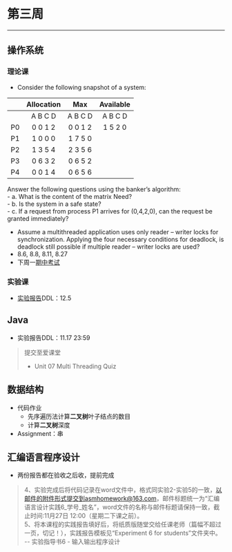 # 第三周  
---
## 操作系统  
### 理论课  
- Consider the following snapshot of a system:  
  
| |Allocation|Max|Available|
|:------:|:------:|:------:|:------:|
| |A B C D|A B C D|A B C D|
|P0|0 0 1 2|0 0 1 2|1 5 2 0|
|P1|1 0 0 0|1 7 5 0| |
|P2|1 3 5 4|2 3 5 6| |
|P3|0 6 3 2|0 6 5 2| |
|P4|0 0 1 4|0 6 5 6| |

  Answer the following questions using the banker’s algorithm:   
	- a. What is the content of the matrix Need?  
	- b. Is the system in a safe state?  
	- c. If a request from process P1 arrives for (0,4,2,0), can the request be granted immediately?  

- Assume a multithreaded application uses only reader – writer locks for synchronization. Applying the four necessary conditions for deadlock, is deadlock still possible if multiple reader – writer locks are used?  
- 8.6, 8.8, 8.11, 8.27  
- 下周一[期中考试](/Notice/Midterm.md)    

### 实验课  
- [实验报告](/Assignment/1811/第二周.md)DDL：12.5  

## Java  
- 实验报告DDL：11.17 23:59  
> 提交至爱课堂  
>
> - Unit 07 Multi Threading Quiz  

## 数据结构  
- 代码作业  
	- 先序遍历法计算**二叉树**叶子结点的数目  
	- 计算**二叉树**深度  
- Assignment：串  

## 汇编语言程序设计  
- 两份报告都在验收之后收，提前完成  
> 4、实验完成后将代码记录在word文件中，格式同实验2-实验5的一致，以邮件的附件形式提交到asmhomework@163.com，邮件标题统一为“汇编语言设计实践6_学号_姓名”，word文件的名称与邮件标题请保持一致，截止时间:11月27日 12:00（星期二下课之前）。  
> 5、将本课程的实践报告填好后，将纸质版随堂交给任课老师（篇幅不超过一页，切记！），实践报告模板见“Experiment 6 for students”文件夹中。  
> -- 实验指导书6 - 输入输出程序设计  

